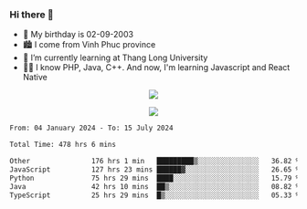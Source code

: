 ### Hi there 👋
- 🎂 My birthday is 02-09-2003
- 🏙️ I come from Vinh Phuc province
- 🌱 I’m currently learning at Thang Long University
- 🧑‍💻 I know PHP, Java, C++. And now, I'm learning Javascript and React Native
<p align="center"><img src="https://github-readme-stats.vercel.app/api?username=tmquang0209&show_icons=true&theme=gradient"></p>
<p align="center"><img src="https://github-readme-stats.vercel.app/api/top-langs/?username=tmquang0209&hide=scss,css&langs_count=10"></p>
<!--START_SECTION:waka-->

```txt
From: 04 January 2024 - To: 15 July 2024

Total Time: 478 hrs 6 mins

Other               176 hrs 1 min   █████████▒░░░░░░░░░░░░░░░   36.82 %
JavaScript          127 hrs 23 mins ██████▓░░░░░░░░░░░░░░░░░░   26.65 %
Python              75 hrs 29 mins  ████░░░░░░░░░░░░░░░░░░░░░   15.79 %
Java                42 hrs 10 mins  ██▒░░░░░░░░░░░░░░░░░░░░░░   08.82 %
TypeScript          25 hrs 29 mins  █▒░░░░░░░░░░░░░░░░░░░░░░░   05.33 %
```

<!--END_SECTION:waka-->
